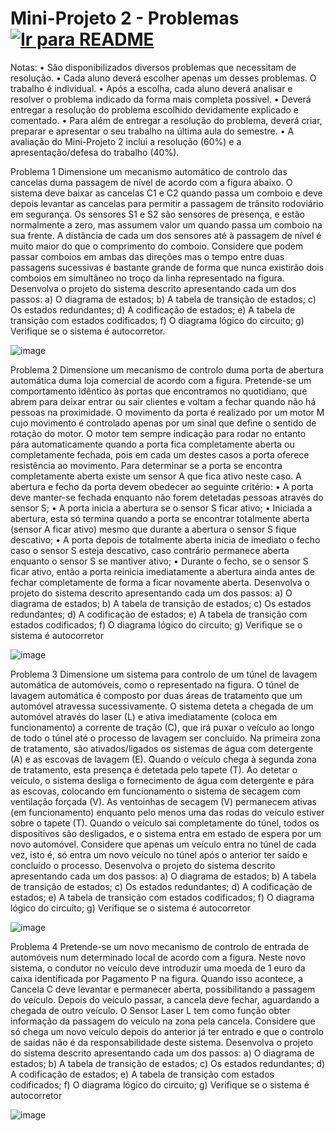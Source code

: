 # Mini-Projeto 2 - Problemas &nbsp; [![Ir para README](https://img.shields.io/badge/Indice-Verde?style=for-the-badge)](../../README.md#indice)

Notas:
• São disponibilizados diversos problemas que necessitam de resolução.
• Cada aluno deverá escolher apenas um desses problemas. O trabalho é individual.
• Após a escolha, cada aluno deverá analisar e resolver o problema indicado da forma mais completa
possível.
• Deverá entregar a resolução do problema escolhido devidamente explicado e comentado.
• Para além de entregar a resolução do problema, deverá criar, preparar e apresentar o seu trabalho
na última aula do semestre.
• A avaliação do Mini-Projeto 2 inclui a resolução (60%) e a apresentação/defesa do trabalho (40%).

Problema 1
Dimensione um mecanismo automático de controlo das cancelas duma passagem de nível de acordo com
a figura abaixo. O sistema deve baixar as cancelas C1 e C2 quando passa um comboio e deve depois
levantar as cancelas para permitir a passagem de trânsito rodoviário em segurança. Os sensores S1 e S2
são sensores de presença, e estão normalmente a zero, mas assumem valor um quando passa um
comboio na sua frente. A distância de cada um dos sensores até à passagem de nível é muito maior do
que o comprimento do comboio.
Considere que podem passar comboios em ambas das direções mas o tempo entre duas passagens
sucessivas é bastante grande de forma que nunca existirão dois comboios em simultâneo no troço da
linha representado na figura.
Desenvolva o projeto do sistema descrito apresentando cada um dos passos:
a) O diagrama de estados;
b) A tabela de transição de estados;
c) Os estados redundantes;
d) A codificação de estados;
e) A tabela de transição com estados codificados;
f) O diagrama lógico do circuito;
g) Verifique se o sistema é autocorretor.

![image](https://github.com/user-attachments/assets/20a877f6-d773-4d4e-8a92-5aad079b6151)

Problema 2
Dimensione um mecanismo de controlo duma porta de abertura automática duma loja comercial de
acordo com a figura. Pretende-se um comportamento idêntico às portas que encontramos no quotidiano,
que abrem para deixar entrar ou sair clientes e voltam a fechar quando não há pessoas na proximidade.
O movimento da porta é realizado por um motor M cujo movimento é controlado apenas por um sinal
que define o sentido de rotação do motor. O motor tem sempre indicação para rodar no entanto pára
automaticamente quando a porta fica completamente aberta ou completamente fechada, pois em cada
um destes casos a porta oferece resistência ao movimento. Para determinar se a porta se encontra
completamente aberta existe um sensor A que fica ativo neste caso. A abertura e fecho da porta devem
obedecer ao seguinte critério:
• A porta deve manter-se fechada enquanto não forem detetadas pessoas através do sensor S;
• A porta inicia a abertura se o sensor S ficar ativo;
• Iniciada a abertura, esta só termina quando a porta se encontrar totalmente aberta (sensor A ficar
ativo) mesmo que durante a abertura o sensor S fique descativo;
• A porta depois de totalmente aberta inicia de imediato o fecho caso o sensor S esteja descativo,
caso contrário permanece aberta enquanto o sensor S se mantiver ativo;
• Durante o fecho, se o sensor S ficar ativo, então a porta reinicia imediatamente a abertura ainda
antes de fechar completamente de forma a ficar novamente aberta.
Desenvolva o projeto do sistema descrito apresentando cada um dos passos:
a) O diagrama de estados;
b) A tabela de transição de estados;
c) Os estados redundantes;
d) A codificação de estados;
e) A tabela de transição com estados codificados;
f) O diagrama lógico do circuito;
g) Verifique se o sistema é autocorretor

![image](https://github.com/user-attachments/assets/e1a165fd-1c65-4685-9316-f21bc7cbfeb8)


Problema 3
Dimensione um sistema para controlo de um túnel de lavagem automática de automóveis, como o
representado na figura.
O túnel de lavagem automática é composto por duas áreas de tratamento que um automóvel atravessa
sucessivamente. O sistema deteta a chegada de um automóvel através do laser (L) e ativa imediatamente
(coloca em funcionamento) a corrente de tração (C), que irá puxar o veículo ao longo de todo o túnel até
o processo de lavagem ser concluído. Na primeira zona de tratamento, são ativados/ligados os sistemas
de água com detergente (A) e as escovas de lavagem (E). Quando o veículo chega à segunda zona de
tratamento, esta presença é detetada pelo tapete (T). Ao detetar o veículo, o sistema desliga o
fornecimento de água com detergente e pára as escovas, colocando em funcionamento o sistema de
secagem com ventilação forçada (V). As ventoinhas de secagem (V) permanecem ativas (em
funcionamento) enquanto pelo menos uma das rodas do veículo estiver sobre o tapete (T). Quando o
veículo sai completamente do túnel, todos os dispositivos são desligados, e o sistema entra em estado de
espera por um novo automóvel. Considere que apenas um veículo entra no túnel de cada vez, isto é, só
entra um novo veículo no túnel após o anterior ter saído e concluído o processo.
Desenvolva o projeto do sistema descrito apresentando cada um dos passos:
a) O diagrama de estados;
b) A tabela de transição de estados;
c) Os estados redundantes;
d) A codificação de estados;
e) A tabela de transição com estados codificados;
f) O diagrama lógico do circuito;
g) Verifique se o sistema é autocorretor

![image](https://github.com/user-attachments/assets/dba9259b-e428-4318-8aec-395f0b0c4527)

Problema 4
Pretende-se um novo mecanismo de controlo de entrada de automóveis num determinado local de
acordo com a figura.
Neste novo sistema, o condutor no veículo deve introduzir uma moeda de 1 euro da caixa identificada por
Pagamento P na figura. Quando isso acontece, a Cancela C deve levantar e permanecer aberta,
possibilitando a passagem do veículo. Depois do veículo passar, a cancela deve fechar, aguardando a
chegada de outro veículo.
O Sensor Laser L tem como função obter informação da passagem do veículo na zona pela cancela.
Considere que só chega um novo veículo depois do anterior já ter entrado e que o controlo de saídas não
é da responsabilidade deste sistema.
Desenvolva o projeto do sistema descrito apresentando cada um dos passos:
a) O diagrama de estados;
b) A tabela de transição de estados;
c) Os estados redundantes;
d) A codificação de estados;
e) A tabela de transição com estados codificados;
f) O diagrama lógico do circuito;
g) Verifique se o sistema é autocorretor

![image](https://github.com/user-attachments/assets/94cb05a4-e933-4a7a-be6a-4311885f9cb6)
